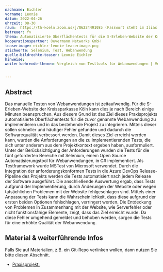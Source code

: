 ```yaml
---
nachname: Eichler
vorname: Leonie
datum: 2022-04-26
uhrzeit: 08-30
raum:  https://th-koeln.zoom.us/j/86224491085 (Passwort steht im Ilias) Präsentation
betreuer: fv
thema: Automatisierte Oberflächentests für die S-Erleben-Website der Kreissparkasse Köln
kooperationspartner: Oevermann Networks GmbH
teaserimage: eichler-leonie-teaserimage.png
stichworte: Selenium, Test, Webanwendung
quelle-bildrechte-teaser: Leonie Eichler
hinweise:
weiterfuehrende-themen: Vergleich von Testtools für Webanwendungen | Vergleich von Testframeworks für Webanwendungen | Erstellung von Tests für die neue Website | Nutzung von der Selenium IDE und Grid


---
```


## Abstract

Das manuelle Testen von Webanwendungen ist zeitaufwendig. Für die S-Erleben-Website der Kreissparkasse Köln kann dies je nach Bereich einige Minuten beanspruchen.
Aus diesem Grund ist das Ziel dieses Praxisprojekts automatisierte Oberflächentests für die zuvor genannte Webanwendung zu implementieren und in das bestehende Projekt zu integrieren. Mittels dieser sollen schneller und häufiger Fehler gefunden und dadurch die Softwarequalität verbessert werden.
Damit dieses Ziel erreicht werden kann, wurden die Anforderungen an die zu implementierenden Tests, die sich unter anderem aus dem Projektkontext ergeben haben, ausformuliert.
Unter der Berücksichtigung der Anforderungen wurden die Tests für die fünf geforderten Bereiche mit Selenium, einem Open Source Automatisierungstool für Webanwendungen, in C# implementiert. Als Testframework wurde MSTest von Microsoft verwendet.
Durch die Integration der anforderungskonformen Tests in die Azure DevOps Release-Pipeline des Projekts werden die Tests automatisiert nach jedem Release der Software ausgeführt. Die anschließende Auswertung ergab, dass Tests aufgrund der Implementierung, durch Änderungen der Website oder wegen tatsächlichen Problemen mit der Website fehlgeschlagen sind. Mittels einer Anpassung der Tests kann die Wahrscheinlichkeit, dass diese aufgrund der ersten beiden Optionen fehlschlagen, verringert werden. Die Entdeckung von Problemen in Zusammenhang mit der Website, wie Serverfehler oder nicht funktionsfähige Elemente, zeigt, dass das Ziel erreicht wurde. Da diese Fehler umgehend gemeldet und behoben werden, sorgen die Tests für eine erhöhte Qualität der Webanwendung.

## Material & weiterführende Infos
Falls Sie auf Materialien, z.B. ein Git-Repo verlinken wollen, dann nutzen Sie bitte diesen Abschnitt.
- [Praxisprojekt:](https://github.com/Zalenea/Praxisprojekt/blob/main/praxisprojekt.pdf)
